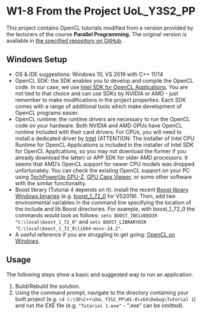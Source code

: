 # W1-8 From the Project UoL_Y3S2_PP

This project contains OpenCL tutorials modified from a version provided by the lecturers of the course **Parallel Programming**. The original version is available in [the specified repository on GitHub](https://github.com/gcielniak/OpenCL-Tutorials).

## Windows Setup

- OS & IDE suggestions: Windows 10, VS 2019 with C++ 11/14
- OpenCL SDK: the SDK enables you to develop and compile the OpenCL code. In our case, we use [Intel SDK for OpenCL Applications](https://software.intel.com/en-us/intel-opencl). You are not tied to that choice and can use SDKs by NVIDIA or AMD - just remember to make modifications in the project properties. Each SDK comes with a range of additional tools which make development of OpenCL programs easier.
- OpenCL runtime: the runtime drivers are necessary to run the OpenCL code on your hardware. Both NVIDIA and AMD GPUs have OpenCL runtime included with their card drivers. For CPUs, you will need to install a dedicated driver by [Intel](https://software.intel.com/en-us/articles/opencl-drivers) (ATTENTION: The installer of Intel CPU Runtime for OpenCL Applications is included in the installer of Intel SDK for OpenCL Applications, so you may not download the former if you already download the latter) or APP SDK for older AMD processors. It seems that AMD’s OpenCL support for newer CPU models was dropped unfortunately. You can check the existing OpenCL support on your PC using [TechPowerUp GPU-Z](https://www.techpowerup.com/gpuz/), [GPU Caps Viewer](http://www.ozone3d.net/gpu_caps_viewer/), or some other software with the similar functionality.
- Boost library (Tutorial 4 depends on it): install the recent [Boost library Windows binaries](https://sourceforge.net/projects/boost/files/boost-binaries/) (e.g. [boost_1_72_0](https://sourceforge.net/projects/boost/files/boost-binaries/1.72.0/boost_1_72_0-msvc-14.2-64.exe/download) for VS2019). Then, add two environmental variables in the command line specifying the location of the include and lib Boost directories. For example, with boost_1_72_0 the commands would look as follows: `setx BOOST_INCLUDEDIR "C:\local\boost_1_72_0"` and `setx BOOST_LIBRARYDIR "C:\local\boost_1_72_0\lib64-msvc-14.2"`.
- A useful reference if you are struggling to get going: [OpenCL on Windows](http://streamcomputing.eu/blog/2015-03-16/how-to-install-opencl-on-windows/).

## Usage

The following steps show a basic and suggested way to run an application.

1. Build/Rebuild the solution.
2. Using the command prompt, navigate to the directory containing your built project (e.g. `cd C:\SD\C++\UoL_Y3S2_PP\W1-8\x64\Debug\Tutorial 1`) and run the EXE file (e.g. `"Tutorial 1.exe"` - ".exe" can be omitted).